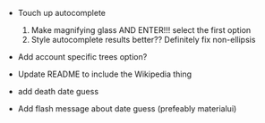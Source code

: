 - Touch up autocomplete
  1. Make magnifying glass AND ENTER!!! select the first option
  2. Style autocomplete results better?? Definitely fix non-ellipsis

- Add account specific trees option?

- Update README to include the Wikipedia thing
- add death date guess
- Add flash message about date guess (prefeably materialui)
